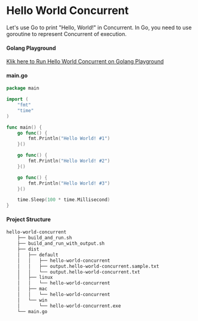 # Hello World Concurrent
Let's use Go to print "Hello, World!" in Concurrent. In Go, you need to use goroutine to represent Concurrent  of execution.


#### Golang Playground

[Klik here to Run Hello World Concurrent on Golang Playground](https://play.golang.org/p/s7Gv1MuVcSp)

#### main.go

```go
package main

import (
	"fmt"
	"time"
)

func main() {
	go func() {
		fmt.Println("Hello World! #1")
	}()

	go func() {
		fmt.Println("Hello World! #2")
	}()

	go func() {
		fmt.Println("Hello World! #3")
	}()

	time.Sleep(100 * time.Millisecond)
}
```

#### Project Structure

```bash
hello-world-concurrent
    ├── build_and_run.sh
    ├── build_and_run_with_output.sh
    ├── dist
    │   ├── default
    │   │   ├── hello-world-concurrent
    │   │   ├── output.hello-world-concurrent.sample.txt
    │   │   └── output.hello-world-concurrent.txt
    │   ├── linux
    │   │   └── hello-world-concurrent
    │   ├── mac
    │   │   └── hello-world-concurrent
    │   └── win
    │       └── hello-world-concurrent.exe
    └── main.go
```